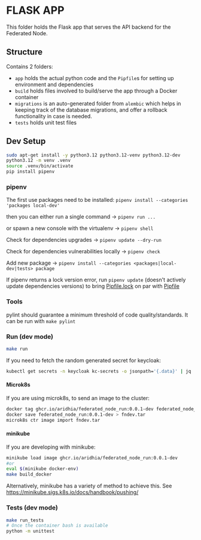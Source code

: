 # FLASK APP
This folder holds the Flask app that serves the API backend for the Federated Node.

## Structure
Contains 2 folders:
- `app` holds the actual python code and the `Pipfile`s for setting up environment and dependencies
- `build` holds files involved to build/serve the app through a Docker container
- `migrations` is an auto-generated folder from `alembic` which helps in keeping track of the database migrations, and offer a rollback functionality in case is needed.
- `tests` holds unit test files

## Dev Setup
```sh
sudo apt-get install -y python3.12 python3.12-venv python3.12-dev
python3.12 -m venv .venv
source .venv/bin/activate
pip install pipenv
```

### pipenv
The first use packages need to be installed:
`pipenv install --categories 'packages local-dev'`

then you can either run a single command -> `pipenv run ...`

or spawn a new console with the virtualenv -> `pipenv shell`

Check for dependencies upgrades -> `pipenv update --dry-run`

Check for dependencies vulnerabilities locally -> `pipenv check`

Add new package -> `pipenv install --categories <packages|local-dev|tests> package`

If pipenv returns a lock version error, run `pipenv update` (doesn't actively update dependencies versions) to bring [Pipfile.lock](./Pipfile.lock) on par with [Pipfile](./Pipfile)

### Tools
pylint should guarantee a minimum threshold of code quality/standards. It can be run with `make pylint`

### Run (dev mode)
```sh
make run
```

If you need to fetch the random generated secret for keycloak:
```sh
kubectl get secrets -n keycloak kc-secrets -o jsonpath='{.data}' | jq
```
#### Microk8s
If you are using microk8s, to send an image to the cluster:
```sh
docker tag ghcr.io/aridhia/federated_node_run:0.0.1-dev federated_node_run:0.0.1-dev
docker save federated_node_run:0.0.1-dev > fndev.tar
microk8s ctr image import fndev.tar
```
#### minikube
If you are developing with minikube:
```sh
minikube load image ghcr.io/aridhia/federated_node_run:0.0.1-dev
#or
eval $(minikube docker-env)
make build_docker
```
Alternatively, minikube has a variety of method to achieve this. See https://minikube.sigs.k8s.io/docs/handbook/pushing/


### Tests (dev mode)
```sh
make run_tests
# Once the container bash is available
python -m unittest
```
